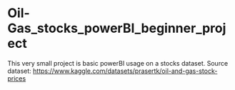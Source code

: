 # Oil-Gas_stocks_powerBI_beginner_project
This very small project is basic powerBI usage on a stocks dataset.
Source dataset: https://www.kaggle.com/datasets/prasertk/oil-and-gas-stock-prices
